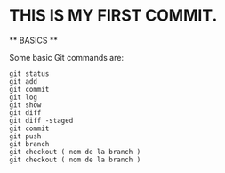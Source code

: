 # THIS IS MY FIRST COMMIT.

** BASICS **

Some basic Git commands are:

```
git status
git add
git commit
git log
git show
git diff
git diff -staged
git commit
git push
git branch
git checkout ( nom de la branch )
git checkout ( nom de la branch )
```
